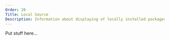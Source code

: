 ```yaml
---
Order: 20
Title: Local Source
Description: Information about displaying of locally installed packages
---
```


Put stuff here...
